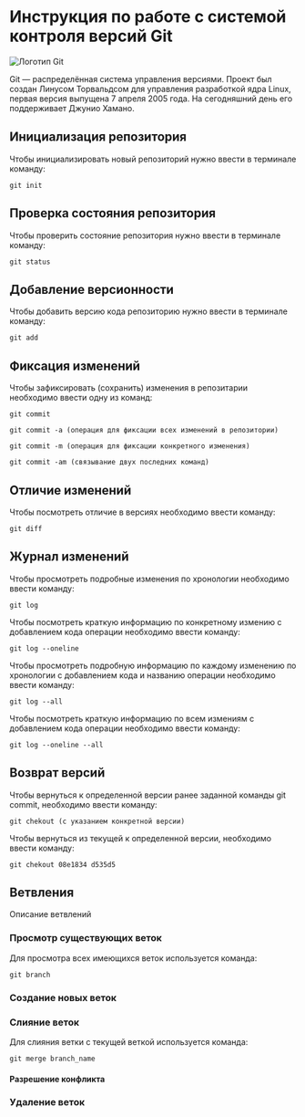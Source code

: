 #  **Инструкция по работе с системой контроля версий Git**

![Логотип Git](Git.JPG)

Git — распределённая система управления версиями. Проект был создан Линусом Торвальдсом для управления разработкой ядра Linux, первая версия выпущена 7 апреля 2005 года. На сегодняшний день его поддерживает Джунио Хамано.

## Инициализация репозитория

Чтобы инициализировать новый репозиторий нужно ввести в терминале команду:

    git init

## Проверка состояния репозитория

Чтобы проверить состояние репозитория нужно ввести в терминале команду:

    git status

## Добавление версионности

Чтобы добавить версию кода репозиторию нужно ввести в терминале команду:

    git add

## Фиксация изменений

Чтобы зафиксировать (сохранить) изменения в репозитарии необходимо ввести одну из команд:

    git commit

    git commit -a (операция для фиксации всех изменений в репозитории)

    git commit -m (операция для фиксации конкретного изменения)

    git commit -am (связывание двух последних команд)

## Отличие изменений

Чтобы посмотреть отличие в версиях необходимо ввести команду:

    git diff

## Журнал изменений

Чтобы просмотреть подробные изменения по хронологии необходимо ввести команду:

    git log

Чтобы посмотреть краткую информацию по конкретному измению с добавлением кода операции необходимо ввести команду:

    git log --oneline

Чтобы просмотреть подробную информацию по каждому изменению по хронологии с добавлением кода и названию операции необходимо ввести команду:

    git log --all

Чтобы посмотреть краткую информацию по всем измениям с добавлением кода операции необходимо ввести команду:

    git log --oneline --all

## Возврат версий

Чтобы вернуться к определенной версии ранее заданной команды git commit, необходимо ввести команду:

    git chekout (с указанием конкретной версии)

Чтобы вернуться из текущей к определенной версии, необходимо ввести команду:

    git chekout 08e1834 d535d5

## Ветвления

Описание ветвлений

### Просмотр существующих веток

Для просмотра всех имеющихся веток используется команда:

    git branch

### Создание новых веток

### Слияние веток

Для слияния ветки с текущей веткой используется команда:

    git merge branch_name

#### Разрешение конфликта

### Удаление веток